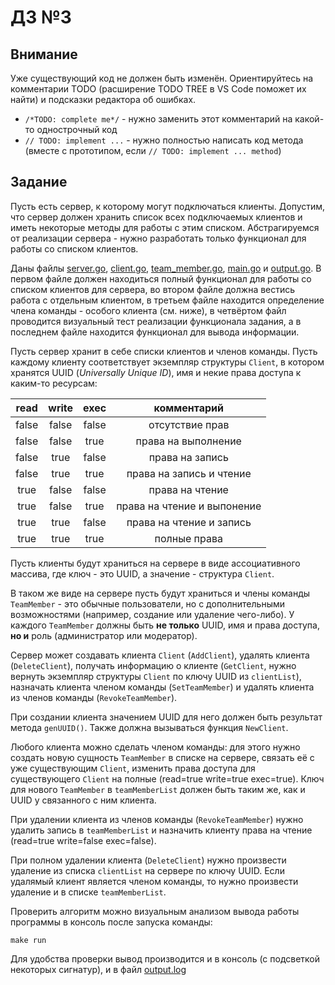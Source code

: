 # ДЗ №3

## Внимание

Уже существующий код не должен быть изменён. Ориентируйтесь на комментарии TODO (расширение TODO TREE в VS Code поможет их найти) и подсказки редактора об ошибках.

* `/*TODO: complete me*/` - нужно заменить этот комментарий на какой-то однострочный код
* `// TODO: implement ...` - нужно полностью написать код метода (вместе с прототипом, если `// TODO: implement ... method`)

## Задание

Пусть есть сервер, к которому могут подключаться клиенты. Допустим, что сервер должен хранить список всех подключаемых клиентов и иметь некоторые методы для работы с этим списком. Абстрагируемся от реализации сервера - нужно разработать только функционал для работы со списком клиентов.

Даны файлы [server.go](./server.go), [client.go](./client.go), [team_member.go](./team_member.go), [main.go](./main.go) и [output.go](./output.go). В первом файле должен находиться полный функционал для работы со списком клиентов для сервера, во втором файле должна вестись работа с отдельным клиентом, в третьем файле находится определение члена команды - особого клиента (см. ниже), в четвёртом файл проводится визуальный тест реализации функционала задания, а в последнем файле находится функционал для вывода информации.

Пусть сервер хранит в себе списки клиентов и членов команды. Пусть каждому клиенту соответствует экземпляр структуры `Client`, в котором хранятся UUID (*Universally Unique ID*), имя и некие права доступа к каким-то ресурсам:

read | write | exec | комментарий
:---:|:---:|:---:|:---:
false | false | false | отсутствие прав
false | false | true | права на выполнение
false | true | false | права на запись
false | true | true | права на запись и чтение
true | false | false | права на чтение
true | false | true | права на чтение и выпонение
true | true | false | права на чтение и запись
true | true | true | полные права

Пусть клиенты будут храниться на сервере в виде ассоциативного массива, где ключ - это UUID, а значение - структура `Client`.

В таком же виде на сервере пусть будут храниться и члены команды `TeamMember` - это обычные пользователи, но с дополнительными возможностями (например, создание или удаление чего-либо). У каждого `TeamMember` должны быть **не только** UUID, имя и права доступа, **но и** роль (администратор или модератор).

Сервер может создавать клиента `Client` (`AddClient`), удалять клиента (`DeleteClient`), получать информацию о клиенте (`GetClient`, нужно вернуть экземпляр структуры `Client` по ключу UUID из `clientList`), назначать клиента членом команды (`SetTeamMember`) и удалять клиента из членов команды (`RevokeTeamMember`).

При создании клиента значением UUID для него должен быть результат метода `genUUID()`. Также должна вызываться функция `NewClient`.

Любого клиента можно сделать членом команды: для этого нужно создать новую сущность `TeamMember` в списке на сервере, связать её с уже существующим `Client`, изменить права доступа для существующего `Client` на полные (read=true write=true exec=true). Ключ для нового `TeamMember` в `teamMemberList` должен быть таким же, как и UUID у связанного с ним клиента.

При удалении клиента из членов команды (`RevokeTeamMember`) нужно удалить запись в `teamMemberList` и назначить клиенту права на чтение (read=true write=false exec=false).

При полном удалении клиента (`DeleteClient`) нужно произвести удаление из списка `clientList` на сервере по ключу UUID. Если удалямый клиент является членом команды, то нужно произвести удаление и в списке `teamMemberList`.

Проверить алгоритм можно визуальным анализом вывода работы программы в консоль после запуска команды:

```shell
make run
```

Для удобства проверки вывод производится и в консоль (с подсветкой некоторых сигнатур), и в файл [output.log](./output.log)
